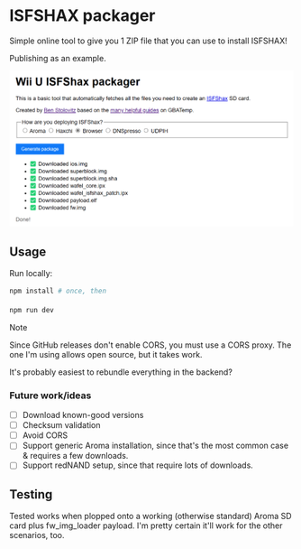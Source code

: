 # ISFSHAX packager

Simple online tool to give you 1 ZIP file that you can use to install ISFSHAX!

Publishing as an example.

![Screenshot](screenshot.png)

## Usage

Run locally:

```bash
npm install # once, then

npm run dev
```

> [!NOTE]
> Since GitHub releases don't enable CORS, you must use a CORS proxy. The one I'm using allows open source, but it takes work.
>
> It's probably easiest to rebundle everything in the backend?

### Future work/ideas

* [ ] Download known-good versions
* [ ] Checksum validation
* [ ] Avoid CORS
* [ ] Support generic Aroma installation, since that's the most common case & requires a few downloads.
* [ ] Support redNAND setup, since that require lots of downloads.

## Testing

Tested works when plopped onto a working (otherwise standard) Aroma SD card plus fw_img_loader payload. I'm pretty certain it'll work for the other scenarios, too.

